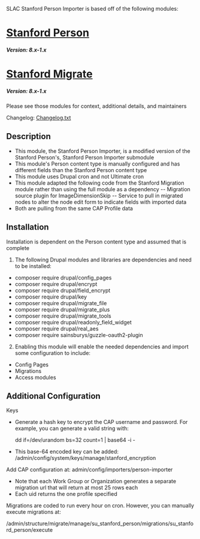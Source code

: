 SLAC Stanford Person Importer is based off of the following modules:

# [Stanford Person](https://github.com/SU-SWS/stanford_person)
##### Version: 8.x-1.x
# [Stanford Migrate](https://github.com/SU-SWS/stanford_migrate)
##### Version: 8.x-1.x

Please see those modules for context, additional details, and maintainers

Changelog: [Changelog.txt](CHANGELOG.txt)

Description
---

- This module, the Stanford Person Importer, is a modified version of the Stanford Person's, Stanford Person Importer submodule
- This module's Person content type is manually configured and has different fields than the Stanford Person content type
- This module uses Drupal cron and not Ultimate cron
- This module adapted the following code from the Stanford Migration module rather than using the full module as a dependency
-- Migration source plugin for ImageDimensionSkip
-- Service to pull in migrated nodes to alter the node edit form to indicate fields with imported data
- Both are pulling from the same CAP Profile data

Installation
---

Installation is dependent on the Person content type and assumed that is complete

1. The following Drupal modules and libraries are dependencies and need to be installed:
  - composer require drupal/config_pages
  - composer require drupal/encrypt
  - composer require drupal/field_encrypt
  - composer require drupal/key
  - composer require drupal/migrate_file
  - composer require drupal/migrate_plus
  - composer require drupal/migrate_tools
  - composer require drupal/readonly_field_widget
  - composer require drupal/real_aes
  - composer require sainsburys/guzzle-oauth2-plugin

2. Enabling this module will enable the needed dependencies and import some configuration to include:
  - Config Pages
  - Migrations
  - Access modules

Additional Configuration
---

Keys
- Generate a hash key to encrypt the CAP username and password.  For example, you can generate a valid string with: 

    dd if=/dev/urandom bs=32 count=1 | base64 -i -

- This base-64 encoded key can be added: /admin/config/system/keys/manage/stanford_encryption

Add CAP configuration at: admin/config/importers/person-importer
- Note that each Work Group or Organization generates a separate migration url that will return at most 25 rows each
- Each uid returns the one profile specified

Migrations are coded to run every hour on cron.  However, you can manually execute migrations at: 

  /admin/structure/migrate/manage/su_stanford_person/migrations/su_stanford_person/execute

